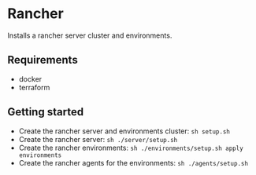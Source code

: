 # Rancher

Installs a rancher server cluster and environments.

## Requirements

* docker
* terraform

## Getting started
* Create the rancher server and environments cluster: `sh setup.sh`
* Create the rancher server: `sh ./server/setup.sh`
* Create the rancher environments: `sh ./environments/setup.sh apply environments`
* Create the rancher agents for the environments: `sh ./agents/setup.sh`
